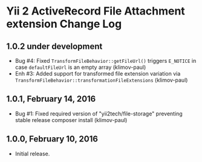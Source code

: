 Yii 2 ActiveRecord File Attachment extension Change Log
=======================================================

1.0.2 under development
-----------------------

- Bug #4: Fixed `TransformFileBehavior::getFileUrl()` triggers `E_NOTICE` in case `defaultFileUrl` is an empty array (klimov-paul)
- Enh #3: Added support for transformed file extension variation via `TransformFileBehavior::transformationFileExtensions` (klimov-paul)


1.0.1, February 14, 2016
------------------------

- Bug #1: Fixed required version of "yii2tech/file-storage" preventing stable release composer install (klimov-paul)


1.0.0, February 10, 2016
------------------------

- Initial release.
